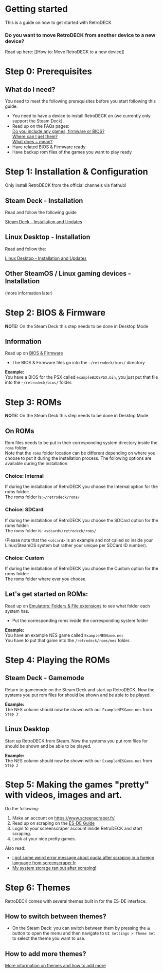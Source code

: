 # Getting started

This is a guide on how to get started with RetroDECK

### Do you want to move RetroDECK from another device to a new device?
Read up here: [[How to: Move RetroDECK to a new device]]

# Step 0: Prerequisites

## What do I need?
You need to meet the following prerequisites before you start following this guide:

* You need to have a device to install RetroDECK on (we currently only support the Steam Deck).
* Read up on the FAQs pages: <br>
[Do you include any games, firmware or BIOS?](https://github.com/XargonWan/RetroDECK/wiki/FAQs:-Frequently-asked-questions#do-you-include-any-games-firmware-or-bios)<br>
[Where can I get them?](https://github.com/XargonWan/RetroDECK/wiki/FAQs:-Frequently-asked-questions#can-you-at-least-point-me-towards-where-i-can-get-them)<br>
[What does ~ mean?](https://github.com/XargonWan/RetroDECK/wiki/FAQs:-Frequently-asked-questions#i-see--refereed-in-documentation-and-examples-what-does-it-mean)
* Have related BIOS & Firmware ready
* Have backup rom files of the games you want to play ready



# Step 1: Installation & Configuration
Only install RetroDECK from the official channels via flathub!

## Steam Deck - Installation<br>
Read and follow the following guide

[Steam Deck - Installation and Updates](wiki_devices/steamdeck/steamdeck-start.md)

## Linux Desktop - Installation<br>
Read and follow the:

[Linux Desktop - Installation and Updates](wiki_devices/linux_desktop/linux-install.md)


## Other SteamOS / Linux gaming devices - Installation<br>

(more information later)

# Step 2: BIOS & Firmware

**NOTE:** On the Steam Deck this step needs to be done in Desktop Mode

## Information
Read up on [BIOS & Firmware](https://github.com/XargonWan/RetroDECK/wiki/BIOS-and-Firmware)

* The BIOS & Firmware files go into the `~/retrodeck/bios/` directory <br>


**Example:**<br>
You have a BIOS for the PSX called `exampleBIOSPSX.bin`, you just put that file into the `~/retrodeck/bios/` folder.

# Step 3: ROMs

**NOTE:** On the Steam Deck this step needs to be done in Desktop Mode

## On ROMs

Rom files needs to be put in their corresponding system directory inside the `roms` folder.<br>
Note that the `roms` folder location can be different depending on where you choose to put it during the installation process. The following options are available during the installation:

### **Choice: Internal**<br>
If during the installation of RetroDECK you choose the Internal option for the roms folder:<br>
The roms folder is:`~/retrodeck/roms/`

### **Choice: SDCard**<br>
If during the installation of RetroDECK you choose the SDCard option for the roms folder:<br>
The roms folder is: `<sdcard>/retrodeck/roms/`<br>

(Please note that the `<sdcard>` is an example and not called so inside your Linux/SteamOS system but rather your unique per SDCard ID number).<br>

### **Choice: Custom**<br>
If during the installation of RetroDECK you choose the Custom option for the roms folder:<br>
The roms folder where ever you choose.


## Let's get started on ROMs:

Read up on [Emulators: Folders & File extensions](https://github.com/XargonWan/RetroDECK/wiki/Emulators:-Folders-&-File-extensions) to see what folder each system has.
* Put the corresponding roms inside the corresponding system folder

**Example:**<br>
You have an example NES game called `ExampleNESGame.nes` <br>
You have to put that game into the `/retrodeck/roms/nes` folder.

# Step 4: Playing the ROMs

## Steam Deck - Gamemode
Return to gamemode on the Steam Deck and start up RetroDECK. Now the systems you put rom files for should be shown and be able to be played.

**Example:**<br>
The NES column should now be shown with our `ExampleNESGame.nes` from `Step 3`

## Linux Desktop
Start up RetroDECK from Steam. Now the systems you put rom files for should be shown and be able to be played.

**Example:**<br>
The NES column should now be shown with our `ExampleNESGame.nes` from `Step 3`

# Step 5: Making the games "pretty" with videos, images and art.

Do the following:
1. Make an account on https://www.screenscraper.fr/
2. Read up on scraping on the [ES-DE Guide](https://github.com/XargonWan/RetroDECK/wiki/EmulationStation-DE:-User-Guide#scraping-and-editing-roms-metadata-images-etc)
3. Login to your screenscraper account inside RetroDECK and start scraping.
4. Look at your nice pretty games.

Also read:
* [I got some weird error message about quota after scraping in a foreign language from screenscraper.fr](https://github.com/XargonWan/RetroDECK/wiki/FAQs:-Frequently-asked-questions#i-got-some-weird-error-message-about-quota-after-scraping-in-a-foreign-language-from-screenscraperfr)
* [My system storage ran out after scraping!](https://github.com/XargonWan/RetroDECK/wiki/FAQs:-Frequently-asked-questions#my-system-storage-ran-out-after-scraping)

# Step 6: Themes
RetroDECK comes with several themes built in for the ES-DE interface.

## How to switch between themes?
* On the Steam Deck: you can switch between them by pressing the `☰` button to open the menu and then navigate to `UI Settings > Theme Set` to select the theme you want to use.

## How to add more themes?
[More information on themes and how to add more](https://github.com/XargonWan/RetroDECK/wiki/EmulationStation-DE:-Themes)

